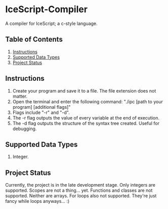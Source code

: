 # IceScript-Compiler
A compiler for IceScript; a c-style language.

## Table of Contents
1. [Instructions](#instructions)
2. [Supported Data Types](#supported-data-types)
3. [Project Status](#project-status)

## Instructions
1. Create your program and save it to a file. The file extension does not matter.
2. Open the terminal and enter the following command: "./ipc [path to your program] [additional flags]"
3. Flags include "-r" and "-d".
4. The -r flag outputs the value of every variable at the end of execution.
5. The -d flag outputs the structure of the syntax tree created. Useful for debugging.

## Supported Data Types
1. Integer.

## Project Status
Currently, the project is in the late development stage. Only integers are supported.
Scopes are not a thing... yet.
Functions and classes are not supported. Neither are arrays.
For loops also not supported. They're just fancy while loops anyways... :)
